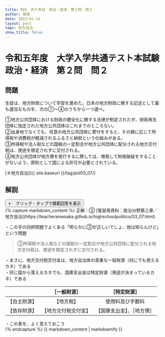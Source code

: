 ```yaml
---
title: R05　共テ本試　政治・経済　第２問　問２
author: 雨坂
date: 2023-01-14
layout: post
tags: 地方自治
show_title: false
---
```

  
# 令和五年度　大学入学共通テスト本試験　政治・経済　第２問　問２  
  
## 問題  
生徒は、地方財政について学習を進めた。日本の地方財政に関する記述として最も適当なものを、次の①～④のうちから一つ選べ。  
  
①地方公共団体における財政の健全化に関する法律が制定されたが、財政再生団体に指定された地方公共団体はこれまでのところない。  
②出身地でなくても、任意の地方公共団体に寄付をすると、その額に応じて所得税や消費税が軽減されるふるさと納税という仕組みがある。  
③所得税や法人税などの国税の一定割合が地方公共団体に配分される地方交付税は、使途を限定されずに交付される。  
④地方公共団体が地方債を発行するに際しては、増発して財政破綻をすることがないよう、原則として国による許可が必要とされている。  
  
[＃地方自治]({{ site.baseurl }}/tag/pol03_07/)  
  
## 解説  
<div class="collapsible">
  <button class="collapsible-button">＋　クリック・タップで模範回答を表示</button>
  <div class="collapsible-content">
    {% capture markdown_content %}
正解：③  
[復習用資料：政治分野第三章／地方自治](https://teacheramesaka.github.io/highschoolpolitics/03_07.html)  
  
・この手の四択問題でよくある「明らかに③が正しいでしょ、他は知らんけど」という問題  
  
>③所得税や法人税などの国税の一定割合が地方公共団体に配分される地方交付税は、使途を限定されずに交付される。  
  
・まさに、地方交付税交付金は、地方自治体の貴重な一般財源（何にでも使えるカネ）である  
・同じ国から貰えるカネでも、国庫支出金は特定財源（用途が決まっているカネ）である  
  
||［一般財源］|［特定財源］|
|:----:|:----:|:----:|
|【自主財源】|【地方税】|使用料及び手数料|
|【依存財源】|【地方交付税交付金】|【国庫支出金】、［地方債］|
  
・この表を、よく覚えておこう  
    {% endcapture %}
    {{ markdown_content | markdownify }}
  </div>
</div>